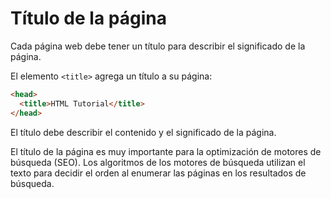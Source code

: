 # Título de la página

Cada página web debe tener un título para describir el significado de la página.

El elemento `<title>` agrega un título a su página:
```html
<head>
  <title>HTML Tutorial</title>
</head>
```
El título debe describir el contenido y el significado de la página.

El título de la página es muy importante para la optimización de motores de búsqueda (SEO). Los algoritmos de los motores de búsqueda utilizan el texto para decidir el orden al enumerar las páginas en los resultados de búsqueda.